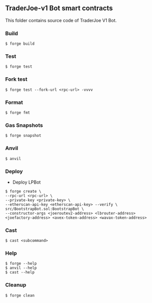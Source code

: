 ## TraderJoe-v1 Bot smart contracts
This folder contains source code of TraderJoe V1 Bot.

### Build

```shell
$ forge build
```

### Test

```shell
$ forge test
```

### Fork test

```shell
$ forge test --fork-url <rpc-url> -vvvv
```

### Format

```shell
$ forge fmt
```

### Gas Snapshots

```shell
$ forge snapshot
```

### Anvil

```shell
$ anvil
```

### Deploy

- Deploy LPBot
```shell
$ forge create \
--rpc-url <rpc-url> \
--private-key <private-key> \
--etherscan-api-key <etherscan-api-key> --verify \
src/BootstrapBot.sol:BootstrapBot \
--constructor-args <joeroutev2-address> <lbrouter-address> <joefactory-address> <avex-token-address> <wavax-token-address>
```

### Cast

```shell
$ cast <subcommand>
```

### Help

```shell
$ forge --help
$ anvil --help
$ cast --help
```

### Cleanup

```shell
$ forge clean
```